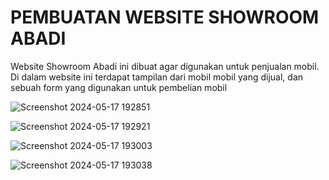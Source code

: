 <h1>PEMBUATAN WEBSITE SHOWROOM ABADI</h1>
<P>Website Showroom Abadi ini dibuat agar digunakan untuk penjualan mobil. Di dalam website ini terdapat tampilan dari mobil mobil yang dijual, dan sebuah form yang digunakan untuk pembelian mobil</P>

![Screenshot 2024-05-17 192851](https://github.com/ichsanHPM/PDW8_20220140125/assets/127074363/09dae773-a911-434e-a318-8433e5bba03d)

![Screenshot 2024-05-17 192921](https://github.com/ichsanHPM/PDW8_20220140125/assets/127074363/c2c7fbc7-7d97-4a62-bbd0-995efc22afe9)

![Screenshot 2024-05-17 193003](https://github.com/ichsanHPM/PDW8_20220140125/assets/127074363/e92b27f9-ae99-44e9-b2c2-2f181b5c8b17)

![Screenshot 2024-05-17 193038](https://github.com/ichsanHPM/PDW8_20220140125/assets/127074363/5027e904-16d5-4508-9f2b-9d453ffa3fb2)


